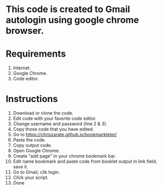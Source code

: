 # This code is created to Gmail autologin using google chrome browser.


# Requirements

1. Internet.
2. Google Chrome.
3. Code editor.


# Instructions

1. Download or clone the code.
2. Edit code with your favorite code editor.
3. Change username and password (line 2 & 3).
4. Copy those code that you have edited.
5. Go to https://chriszarate.github.io/bookmarkleter/
6. Paste the code.
7. Copy output code.
8. Open Google Chrome.
9. Create "add page" in your chrome bookmark bar.
10. Edit name bookmark and paste code from booklet output in link field, save it.
11. Go to Gmail, clik login.
12. Click your script.
13. Done
